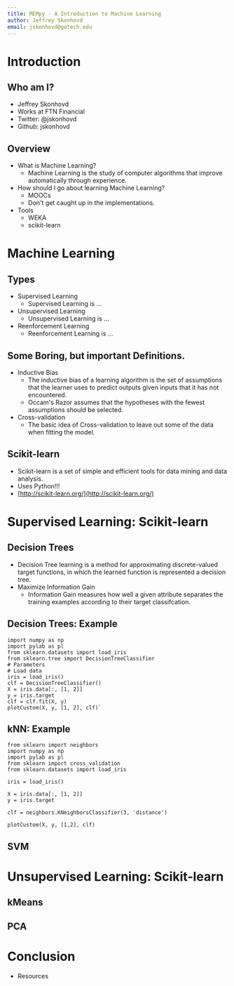 ```yaml
---
title: MEMpy - A Introduction to Machine Learning
author: Jeffrey Skonhovd
email: jskonhovd@gatech.edu
---
```



# Introduction

## Who am I?
* Jeffrey Skonhovd
* Works at FTN Financial
* Twitter: @jskonhovd
* Github: jskonhovd

## Overview
* What is Machine Learning?
  * Machine Learning is the study of computer algorithms that improve automatically through experience.
* How should I go about learning Machine Learning?
  * MOOCs
  * Don't get caught up in the implementations. 
* Tools
  * WEKA
  * scikit-learn

# Machine Learning
## Types
* Supervised Learning
  * Supervised Learning is ...
* Unsupervised Learning
  * Unsupervised Learning is ...
* Reenforcement Learning
  * Reenforcement Learning is ...
  
## Some Boring, but important Definitions.
* Inductive Bias
  * The inductive bias of a learning algorithm is the set of assumptions that the learner uses to predict outputs given inputs that it has not encountered.
  * Occam's Razor assumes that the hypotheses with the fewest assumptions should be selected.
* Cross-validation
  * The basic idea of Cross-validation to leave out some of the data when fitting the model.

## Scikit-learn
* Scikit-learn is a set of simple and efficient tools for data mining and data analysis.
* Uses Python!!!
* [http://scikit-learn.org/](http://scikit-learn.org/)

# Supervised Learning: Scikit-learn

## Decision Trees
* Decision Tree learning is a method for approximating discrete-valued target functions, in which the learned function is represented a decision tree.
* Maximize Information Gain
  * Information Gain measures how well a given attribute separates the training examples according to their target classifcation.

## Decision Trees: Example
    import numpy as np
    import pylab as pl
    from sklearn.datasets import load_iris
    from sklearn.tree import DecisionTreeClassifier
    # Parameters
    # Load data
    iris = load_iris()
    clf = DecisionTreeClassifier()
    X = iris.data[:, [1, 2]]
    y = iris.target
    clf = clf.fit(X, y)
    plotCustom(X, y, [1, 2], clf)`

## kNN: Example
    from sklearn import neighbors
    import numpy as np
    import pylab as pl
    from sklearn import cross_validation
    from sklearn.datasets import load_iris

    iris = load_iris()

    X = iris.data[:, [1, 2]]
    y = iris.target

    clf = neighbors.KNeighborsClassifier(3, 'distance')

    plotCustom(X, y, [1,2], clf)
  
## SVM



# Unsupervised Learning: Scikit-learn
## kMeans

## PCA

# Conclusion

* Resources
